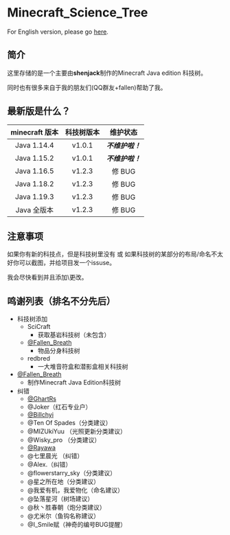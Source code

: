 # Minecraft_Science_Tree

For English version, please go [here](https://github.com/shenjackyuanjie/Minecraft_Science_Tree/blob/tree/readme-en.md).

## 简介

这里存储的是一个主要由**shenjack**制作的Minecraft Java edition 科技树。

同时也有很多来自于我的朋友们(QQ群友+fallen)帮助了我。

## 最新版是什么？

| minecraft 版本 | 科技树版本 | 维护状态 |
| :---: | :---: | :---: |
| Java 1.14.4 | v1.0.1 | ***不维护啦！*** |
| Java 1.15.2 | v1.0.1 | ***不维护啦！*** |
| Java 1.16.5 | v1.2.3 | 修 BUG |
| Java 1.18.2 | v1.2.3 | 修 BUG |
| Java 1.19.3 | v1.2.3 | 修 BUG |
| Java 全版本 | v1.2.3 | 修 BUG |

## 注意事项

如果你有新的科技点，但是科技树里没有 或 如果科技树的某部分的布局/命名不太好你可以截图，并给项目发一个issuse。

我会尽快看到并且添加\更改。

## 鸣谢列表（排名不分先后）
- 科技树添加
    - SciCraft
        - 获取基岩科技树（未包含）
    - [@Fallen_Breath](https://github.com/Fallen-Breath)
        - 物品分身科技树
    - redbred
        - 一大堆音符盒和潜影盒相关科技树
- [@Fallen_Breath](https://github.com/Fallen-Breath)
    - 制作Minecraft Java Edition科技树
- 纠错
    - [@GhartRs](https://github.com/GhastRs)
    - @Joker（红石专业户）
    - [@Billchyi](https://github.com/Billchyi)
    - @Ten Of Spades（分类建议）
    - @MIZUkiYuu （光照更新分类建议）
    - @Wisky_pro （分类建议）
    - [@Rayawa](https://github.com/Rayawa)
    - @七里晨光 （纠错）
    - @Alex.（纠错）
    - @flowerstarry_sky（分类建议）
    - @星之所在地（分类建议）
    - @我爱有机，我爱物化（命名建议）
    - @坠落星河（树场建议）
    - @秋丶胜春朝（炮分类建议）
    - @尤米尔（鱼钩名称建议）
    - @I_Smile赋（神奇的编号BUG提醒）